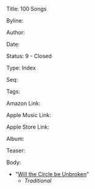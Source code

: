 Title:  100 Songs

Byline:

Author:

Date:

Status: 9 - Closed

Type:   Index

Seq:

Tags:

Amazon Link:

Apple Music Link:

Apple Store Link:

Album:

Teaser:

Body:


* "[Will the Circle be Unbroken](will-the-circle-be-unbroken.html)"
    - *Traditional*

 

